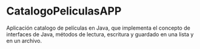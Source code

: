 # CatalogoPeliculasAPP
Aplicación catalogo de películas en Java, que implementa el concepto de interfaces de Java, métodos de lectura, escritura y guardado en una lista y en un archivo.
